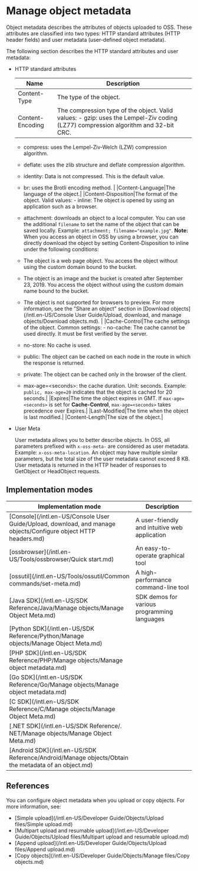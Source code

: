 # Manage object metadata

Object metadata describes the attributes of objects uploaded to OSS. These attributes are classified into two types: HTTP standard attributes \(HTTP header fields\) and user metadata \(user-defined object metadata\).

The following section describes the HTTP standard attributes and user metadata:

-   HTTP standard attributes

    |Name|Description|
    |----|-----------|
    |Content-Type|The type of the object.|
    |Content-Encoding|The compression type of the object. Valid values:    -   gzip: uses the Lempel-Ziv coding \(LZ77\) compression algorithm and 32-bit CRC.
    -   compress: uses the Lempel-Ziv-Welch \(LZW\) compression algorithm.
    -   deflate: uses the zlib structure and deflate compression algorithm.
    -   identity: Data is not compressed. This is the default value.
    -   br: uses the Brotli encoding method. |
    |Content-Language|The language of the object.|
    |Content-Disposition|The format of the object. Valid values:    -   inline: The object is opened by using an application such as a browser.
    -   attachment: downloads an object to a local computer. You can use the additional `filename` to set the name of the object that can be saved locally. Example: `attachment; filename="example.jpg"`.
**Note:** When you access an object in OSS by using a browser, you can directly download the object by setting Content-Disposition to inline under the following conditions:

    -   The object is a web page object. You access the object without using the custom domain bound to the bucket.
    -   The object is an image and the bucket is created after September 23, 2019. You access the object without using the custom domain name bound to the bucket.
    -   The object is not supported for browsers to preview.
For more information, see the "Share an object" section in [Download objects](/intl.en-US/Console User Guide/Upload, download, and manage objects/Download objects.md). |
    |Cache-Control|The cache settings of the object. Common settings:    -   no-cache: The cache cannot be used directly. It must be first verified by the server.
    -   no-store: No cache is used.
    -   public: The object can be cached on each node in the route in which the response is returned.
    -   private: The object can be cached only in the browser of the client.
    -   max-age=<seconds\>: the cache duration. Unit: seconds.
Example: `public, max-age=20` indicates that the object is cached for 20 seconds.|
    |Expires|The time the object expires in GMT. If `max-age=<seconds>` is set for **Cache-Control**, `max-age=<seconds>` takes precedence over Expires.|
    |Last-Modified|The time when the object is last modified.|
    |Content-Length|The size of the object.|

-   User Meta

    User metadata allows you to better describe objects. In OSS, all parameters prefixed with `x-oss-meta-` are considered as user metadata. Example: `x-oss-meta-location`. An object may have multiple similar parameters, but the total size of the user metadata cannot exceed 8 KB. User metadata is returned in the HTTP header of responses to GetObject or HeadObject requests.


## Implementation modes

|Implementation mode|Description|
|-------------------|-----------|
|[Console](/intl.en-US/Console User Guide/Upload, download, and manage objects/Configure object HTTP headers.md)|A user-friendly and intuitive web application|
|[ossbrowser](/intl.en-US/Tools/ossbrowser/Quick start.md)|An easy-to-operate graphical tool|
|[ossutil](/intl.en-US/Tools/ossutil/Common commands/set-meta.md)|A high-performance command-line tool|
|[Java SDK](/intl.en-US/SDK Reference/Java/Manage objects/Manage Object Meta.md)|SDK demos for various programming languages|
|[Python SDK](/intl.en-US/SDK Reference/Python/Manage objects/Manage Object Meta.md)|
|[PHP SDK](/intl.en-US/SDK Reference/PHP/Manage objects/Manage object metadata.md)|
|[Go SDK](/intl.en-US/SDK Reference/Go/Manage objects/Manage object metadata.md)|
|[C SDK](/intl.en-US/SDK Reference/C/Manage objects/Manage Object Meta.md)|
|[.NET SDK](/intl.en-US/SDK Reference/. NET/Manage objects/Manage Object Meta.md)|
|[Android SDK](/intl.en-US/SDK Reference/Android/Manage objects/Obtain the metadata of an object.md)|

## References

You can configure object metadata when you upload or copy objects. For more information, see:

-   [Simple upload](/intl.en-US/Developer Guide/Objects/Upload files/Simple upload.md)
-   [Multipart upload and resumable upload](/intl.en-US/Developer Guide/Objects/Upload files/Multipart upload and resumable upload.md)
-   [Append upload](/intl.en-US/Developer Guide/Objects/Upload files/Append upload.md)
-   [Copy objects](/intl.en-US/Developer Guide/Objects/Manage files/Copy objects.md)

